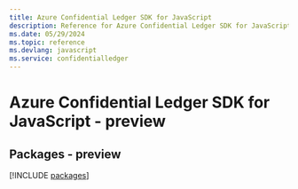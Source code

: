 ```yaml
---
title: Azure Confidential Ledger SDK for JavaScript
description: Reference for Azure Confidential Ledger SDK for JavaScript
ms.date: 05/29/2024
ms.topic: reference
ms.devlang: javascript
ms.service: confidentialledger
---
```

# Azure Confidential Ledger SDK for JavaScript - preview
## Packages - preview
[!INCLUDE [packages](confidential-ledger-index.md)]